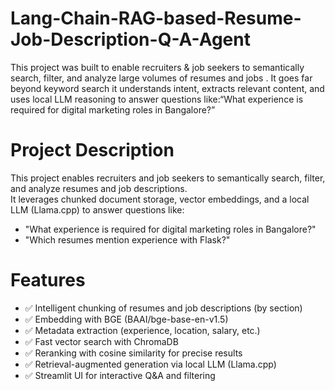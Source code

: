 # Lang-Chain-RAG-based-Resume-Job-Description-Q-A-Agent
This project was built to enable recruiters &amp; job seekers to semantically search, filter, and analyze large volumes of resumes and jobs . It goes far beyond keyword search it understands intent, extracts relevant content, and uses local LLM reasoning to answer questions like:“What experience is required for digital marketing roles in Bangalore?” 
# Project Description
This project enables recruiters and job seekers to semantically search, filter, and analyze resumes and job descriptions.  
It leverages chunked document storage, vector embeddings, and a local LLM (Llama.cpp) to answer questions like:
- "What experience is required for digital marketing roles in Bangalore?"
- "Which resumes mention experience with Flask?"
# Features

- ✅ Intelligent chunking of resumes and job descriptions (by section)
- ✅ Embedding with BGE (BAAI/bge-base-en-v1.5)
- ✅ Metadata extraction (experience, location, salary, etc.)
- ✅ Fast vector search with ChromaDB
- ✅ Reranking with cosine similarity for precise results
- ✅ Retrieval-augmented generation via local LLM (Llama.cpp)
- ✅ Streamlit UI for interactive Q&A and filtering



